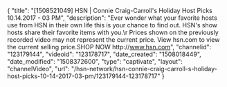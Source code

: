 {
    "title": "[1508521049] HSN | Connie Craig-Carroll's Holiday Host Picks 10.14.2017 - 03 PM",
    "description": "Ever wonder what your favorite hosts use from HSN in their own life this is your chance to find out. HSN's show hosts share their favorite items with you.\r Prices shown on the previously recorded video may not represent the current price.  View hsn.com to view the current selling price.SHOP NOW http:\/\/www.hsn.com",
    "channelid": "123179144",
    "videoid": "123178717",
    "date_created": "1508018449",
    "date_modified": "1508372600",
    "type": "captivate",
    "layout": "channelVideo",
    "url": "\/hsn-network\/hsn-connie-craig-carroll-s-holiday-host-picks-10-14-2017-03-pm\/123179144-123178717"
}